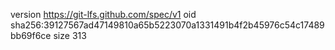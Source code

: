 version https://git-lfs.github.com/spec/v1
oid sha256:39127567ad47149810a65b5223070a1331491b4f2b45976c54c17489bb69f6ce
size 313
